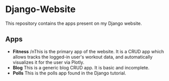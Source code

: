 # Django-Website

This repository contains the apps present on my Django website.

## Apps

- **Fitness**
  /nThis is the primary app of the website. It is a CRUD app which allows tracks the logged-in user's workout data, and automatically visualizes it for the user via    Plotly.
- **Blog**
  This is a generic blog CRUD app. It is basic and incomplete.
- **Polls**
  This is the polls app found in the Django tutorial.
